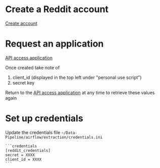 
# Create a Reddit account 
[Create account](https://www.reddit.com/register/)

# Request an application
[API access application](https://www.reddit.com/prefs/apps/)

Once created take note of
1. client_id (displayed in the top left under "personal use script")
2. secret key

Return to the [API access application](https://www.reddit.com/prefs/apps/) at any time to retrieve these values again

# Set up credentials
Update the credentials file `~/Data-Pipeline/airflow/extraction/credentials.ini`

	```credentials
	[reddit_credentials]
	secret = XXXX
	client_id = XXXX
	```

